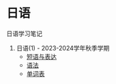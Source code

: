 # 日语

日语学习笔记

1. 日语(1) - 2023-2024学年秋季学期
    * [短语与表达](japanese-1-pattern.md)
    * [语法](japanese-1-gramma.md)
    * [单词表](japanese-1-vocab.md)
